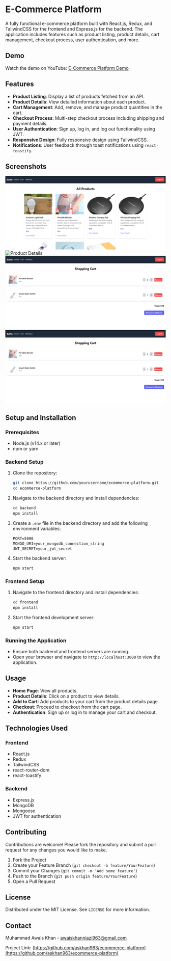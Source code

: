 
# E-Commerce Platform

A fully functional e-commerce platform built with React.js, Redux, and TailwindCSS for the frontend and Express.js for the backend. The application includes features such as product listing, product details, cart management, checkout process, user authentication, and more.
## Demo

Watch the demo on YouTube: [E-Commerce Platform Demo](https://www.youtube.com/watch?v=FNIzKc1O4-M)

## Features

- **Product Listing**: Display a list of products fetched from an API.
- **Product Details**: View detailed information about each product.
- **Cart Management**: Add, remove, and manage product quantities in the cart.
- **Checkout Process**: Multi-step checkout process including shipping and payment details.
- **User Authentication**: Sign up, log in, and log out functionality using JWT.
- **Responsive Design**: Fully responsive design using TailwindCSS.
- **Notifications**: User feedback through toast notifications using `react-toastify`.

## Screenshots

![Home](./screenshots/home.png)
![Product Details](./screenshots/product-details.png)
![Cart](./screenshots/cart.png)
![Checkout](./screenshots/checkout.png)

## Setup and Installation

### Prerequisites

- Node.js (v14.x or later)
- npm or yarn

### Backend Setup

1. Clone the repository:

   ```sh
   git clone https://github.com/yourusername/ecommerce-platform.git
   cd ecommerce-platform
   ```

2. Navigate to the backend directory and install dependencies:

   ```sh
   cd backend
   npm install
   ```

3. Create a `.env` file in the backend directory and add the following environment variables:

   ```env
   PORT=5000
   MONGO_URI=your_mongodb_connection_string
   JWT_SECRET=your_jwt_secret
   ```

4. Start the backend server:

   ```sh
   npm start
   ```

### Frontend Setup

1. Navigate to the frontend directory and install dependencies:

   ```sh
   cd frontend
   npm install
   ```

2. Start the frontend development server:

   ```sh
   npm start
   ```

### Running the Application

- Ensure both backend and frontend servers are running.
- Open your browser and navigate to `http://localhost:3000` to view the application.

## Usage

- **Home Page**: View all products.
- **Product Details**: Click on a product to view details.
- **Add to Cart**: Add products to your cart from the product details page.
- **Checkout**: Proceed to checkout from the cart page.
- **Authentication**: Sign up or log in to manage your cart and checkout.

## Technologies Used

### Frontend

- React.js
- Redux
- TailwindCSS
- react-router-dom
- react-toastify

### Backend

- Express.js
- MongoDB
- Mongoose
- JWT for authentication

## Contributing

Contributions are welcome! Please fork the repository and submit a pull request for any changes you would like to make.

1. Fork the Project
2. Create your Feature Branch (`git checkout -b feature/YourFeature`)
3. Commit your Changes (`git commit -m 'Add some feature'`)
4. Push to the Branch (`git push origin feature/YourFeature`)
5. Open a Pull Request

## License

Distributed under the MIT License. See `LICENSE` for more information.

## Contact

Muhammad Awais Khan - [awaiskhanniazi963@gmail.com](mailto:awaiskhanniazi963@gmail.com)

Project Link: [https://github.com/askhan963/ecommerce-platform](https://github.com/askhan963/ecommerce-platform)



